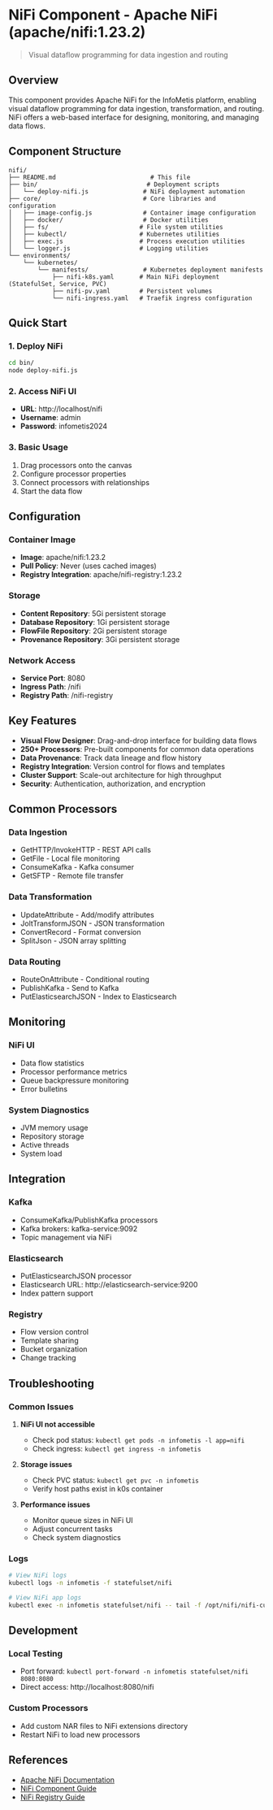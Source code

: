 # NiFi Component - Apache NiFi (apache/nifi:1.23.2)

> Visual dataflow programming for data ingestion and routing

## Overview

This component provides Apache NiFi for the InfoMetis platform, enabling visual dataflow programming for data ingestion, transformation, and routing. NiFi offers a web-based interface for designing, monitoring, and managing data flows.

## Component Structure

```
nifi/
├── README.md                          # This file
├── bin/                              # Deployment scripts
│   └── deploy-nifi.js               # NiFi deployment automation
├── core/                            # Core libraries and configuration
│   ├── image-config.js              # Container image configuration
│   ├── docker/                      # Docker utilities
│   ├── fs/                         # File system utilities
│   ├── kubectl/                    # Kubernetes utilities
│   ├── exec.js                     # Process execution utilities
│   └── logger.js                   # Logging utilities
└── environments/
    └── kubernetes/
        └── manifests/               # Kubernetes deployment manifests
            ├── nifi-k8s.yaml       # Main NiFi deployment (StatefulSet, Service, PVC)
            ├── nifi-pv.yaml        # Persistent volumes
            └── nifi-ingress.yaml   # Traefik ingress configuration
```

## Quick Start

### 1. Deploy NiFi

```bash
cd bin/
node deploy-nifi.js
```

### 2. Access NiFi UI

- **URL**: http://localhost/nifi
- **Username**: admin
- **Password**: infometis2024

### 3. Basic Usage

1. Drag processors onto the canvas
2. Configure processor properties
3. Connect processors with relationships
4. Start the data flow

## Configuration

### Container Image
- **Image**: apache/nifi:1.23.2
- **Pull Policy**: Never (uses cached images)
- **Registry Integration**: apache/nifi-registry:1.23.2

### Storage
- **Content Repository**: 5Gi persistent storage
- **Database Repository**: 1Gi persistent storage
- **FlowFile Repository**: 2Gi persistent storage
- **Provenance Repository**: 3Gi persistent storage

### Network Access
- **Service Port**: 8080
- **Ingress Path**: /nifi
- **Registry Path**: /nifi-registry

## Key Features

- **Visual Flow Designer**: Drag-and-drop interface for building data flows
- **250+ Processors**: Pre-built components for common data operations
- **Data Provenance**: Track data lineage and flow history
- **Registry Integration**: Version control for flows and templates
- **Cluster Support**: Scale-out architecture for high throughput
- **Security**: Authentication, authorization, and encryption

## Common Processors

### Data Ingestion
- GetHTTP/InvokeHTTP - REST API calls
- GetFile - Local file monitoring
- ConsumeKafka - Kafka consumer
- GetSFTP - Remote file transfer

### Data Transformation
- UpdateAttribute - Add/modify attributes
- JoltTransformJSON - JSON transformation
- ConvertRecord - Format conversion
- SplitJson - JSON array splitting

### Data Routing
- RouteOnAttribute - Conditional routing
- PublishKafka - Send to Kafka
- PutElasticsearchJSON - Index to Elasticsearch

## Monitoring

### NiFi UI
- Data flow statistics
- Processor performance metrics
- Queue backpressure monitoring
- Error bulletins

### System Diagnostics
- JVM memory usage
- Repository storage
- Active threads
- System load

## Integration

### Kafka
- ConsumeKafka/PublishKafka processors
- Kafka brokers: kafka-service:9092
- Topic management via NiFi

### Elasticsearch
- PutElasticsearchJSON processor
- Elasticsearch URL: http://elasticsearch-service:9200
- Index pattern support

### Registry
- Flow version control
- Template sharing
- Bucket organization
- Change tracking

## Troubleshooting

### Common Issues

1. **NiFi UI not accessible**
   - Check pod status: `kubectl get pods -n infometis -l app=nifi`
   - Check ingress: `kubectl get ingress -n infometis`

2. **Storage issues**
   - Check PVC status: `kubectl get pvc -n infometis`
   - Verify host paths exist in k0s container

3. **Performance issues**
   - Monitor queue sizes in NiFi UI
   - Adjust concurrent tasks
   - Check system diagnostics

### Logs
```bash
# View NiFi logs
kubectl logs -n infometis -f statefulset/nifi

# View NiFi app logs
kubectl exec -n infometis statefulset/nifi -- tail -f /opt/nifi/nifi-current/logs/nifi-app.log
```

## Development

### Local Testing
- Port forward: `kubectl port-forward -n infometis statefulset/nifi 8080:8080`
- Direct access: http://localhost:8080/nifi

### Custom Processors
- Add custom NAR files to NiFi extensions directory
- Restart NiFi to load new processors

## References

- [Apache NiFi Documentation](https://nifi.apache.org/docs/)
- [NiFi Component Guide](../../../v0.5.0/docs/components/NIFI_GUIDE.md)
- [NiFi Registry Guide](https://nifi.apache.org/docs/nifi-registry-docs/)